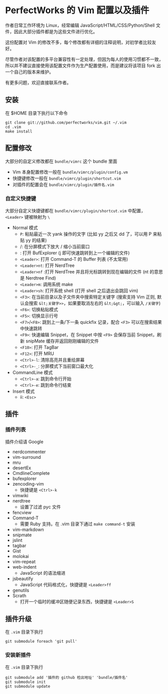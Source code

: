 # PerfectWorks 的 Vim 配置以及插件
作者日常工作环境为 Linux，经常编辑 JavaScript/HTML/CSS/Python/Shell 文件，因此大部分插件都是为这些文件进行优化。

这份配置对 Vim 的修改不多，每个修改都有详细的注释说明，对初学者比较友好。

尽管作者对该配置的多平台兼容性有一定处理，但因为每人的使用习惯都不一致，所以并不建议直接使用该配置文件作为生产配置使用，而是建议将该项目 fork 出一个自己的版本来维护。


有更多问题，欢迎直接联系作者。

## 安装

在 $HOME 目录下执行以下命令

    git clone git://github.com/perfectworks/vim.git ~/.vim
    cd .vim
    make install

## 配置修改

大部分的自定义修改都在 <code>bundle/vimrc</code> 这个 bundle 里面

* Vim 本身配置修改一般在 <code>bundle/vimrc/plugin/config.vm</code>
* 快捷键修改一般在 <code>bundle/vimrc/plugin/shortcut.vim</code>
* 对插件的配置会在 <code>bundle/vimrc/plugin/插件名.vim</code>

### 自定义快捷键

大部分自定义快捷键都在 <code>bundle/vimrc/plugin/shortcut.vim</code> 中配置，<code>&lt;Leader&gt;</code> 键被映射为 <code>\\</code>

* Normal 模式
    * <code>P</code>: 粘贴最近一次 yank 操作的文字 (比如 yy 之后又 dd 了，可以用 P 来粘贴 yy 的结果)
    * <code><up></code>/<code><down></code>: 在分屏模式下放大 / 缩小当前窗口
    * <code><space></code>: 打开 BufExplorer (<space>j<cr> 即可快速跳转到上一个编辑的文件)
    * <code>&lt;Leader&gt;<space></code>: 打开 Command-T 的 Buffer 列表 (不太常用)
    * <code>&lt;Leader&gt;nt</code>: 打开 NerdTree
    * <code>&lt;Leader&gt;nf</code> :打开 NerdTree 并且将光标跳转到现在编辑的文件 (nt 的意思是 Nerdtree Find)
    * <code>&lt;Leader&gt;m</code>: 调用系统 make
    * <code>&lt;Leader&gt;sh</code>: 打开系统 shell (打开 shell 之后退出会跳回 vim)
    * <code>&lt;F3&gt;</code>: 在当前目录以及子文件夹中搜索特定关键字 (搜索支持 Vim 正则, 默认会搜索 <code>\&lt;关键字&gt;></code>，如果要取消左右的 <code>\&lt;\&gt;</code>，可以输入 <code>/关键字</code>)
    * <code>&lt;F6&gt;</code>: 切换粘贴模式
    * <code>&lt;F5&gt;</code>: 切换显示行号
    * <code>&lt;F7&gt;</code>/<code>&lt;F8&gt;</code>: 跳到上一条/下一条 quickfix 记录，配合 <code>&lt;F3&gt;</code> 可以在搜索结果中快速跳转
    * <code>&lt;F9&gt;</code>: 快速编辑 Snippet，在 Snippet 中按 <code>&lt;F9&gt;</code> 会保存当前 Snippet，刷新 snipMate 缓存并返回刚刚编辑的文件
    * <code>&lt;F10&gt;</code>: 打开 TagBar
    * <code>&lt;F12&gt;</code>: 打开 MRU
    * <code>&lt;Ctrl&gt;-l</code>: 清除高亮并且重绘屏幕
    * <code>&lt;Ctrl&gt;-_</code>: 分屏模式下当前窗口最大化
* CommandLine 模式
    * <code>&lt;Ctrl&gt;-a</code>: 跳到命令行开始
    * <code>&lt;Ctrl&gt;-e</code>: 跳到命令行结束
* Insert 模式
    * ii: <code>&lt;Esc&gt;</code>

## 插件

### 插件列表

插件介绍请 Google

* nerdcommenter
* vim-surround
* mru
* desertEx
* CmdlineComplete
* bufexplorer
* zencoding-vim
    * 快捷键是 <code>&lt;Ctrl&gt;-k</code>
* vimwiki
* nerdtree
    * 设置了过滤 pyc 文件
* fencview
* Command-T
    * 需要 Ruby 支持。在 .vim 目录下通过 <code>make command-t</code> 安装
* vim-markdown
* snipmate
* jslint
* tagbar
* Gist
* molokai
* vim-repeat
* web-indent
    * JavaScript 的语法缩进
* jsbeautify
    * JavaScript 代码格式化，快捷键是 <code>&lt;Leader&gt;ff</code>
* genutils
* Scrath
    * 打开一个临时的缓冲区随便记录东西，快捷键是 <code>&lt;Leader&gt;S</code>

## 插件升级

在 <code>.vim</code> 目录下执行

    git submodule foreach 'git pull'

### 安装新插件

在 <code>.vim</code> 目录下执行

    git submodule add '插件的 github 检出地址' 'bundle/插件名'
    git submodule init
    git submodule update

